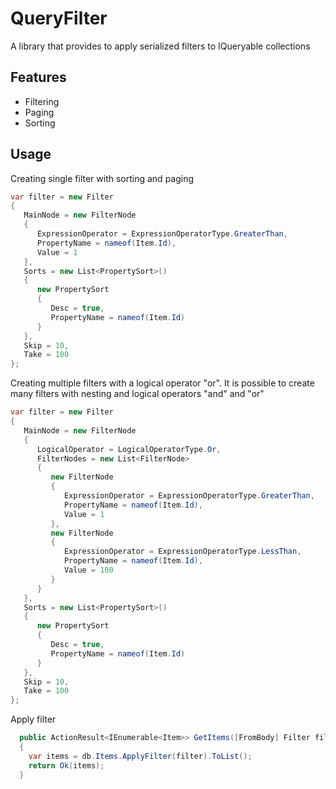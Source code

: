# QueryFilter
A library that provides to apply serialized filters to IQueryable collections

## Features
- Filtering
- Paging
- Sorting

## Usage
Creating single filter with sorting and paging
```csharp
var filter = new Filter
{
   MainNode = new FilterNode
   {
      ExpressionOperator = ExpressionOperatorType.GreaterThan,
      PropertyName = nameof(Item.Id),
      Value = 1
   },
   Sorts = new List<PropertySort>()
   {
      new PropertySort
      {
         Desc = true,
         PropertyName = nameof(Item.Id)
      }
   },
   Skip = 10,
   Take = 100 
};

```

Creating multiple filters with a logical operator "or". It is possible to create many filters with nesting and logical operators "and" and "or"
```csharp
var filter = new Filter
{
   MainNode = new FilterNode
   {
      LogicalOperator = LogicalOperatorType.Or,
      FilterNodes = new List<FilterNode>
      {
         new FilterNode
         {
            ExpressionOperator = ExpressionOperatorType.GreaterThan,
            PropertyName = nameof(Item.Id),
            Value = 1
         },
         new FilterNode
         {
            ExpressionOperator = ExpressionOperatorType.LessThan,
            PropertyName = nameof(Item.Id),
            Value = 100
         }
      }
   },
   Sorts = new List<PropertySort>()
   {
      new PropertySort
      {
         Desc = true,
         PropertyName = nameof(Item.Id)
      }
   },
   Skip = 10,
   Take = 100 
};

```


Apply filter
```csharp
  public ActionResult<IEnumerable<Item>> GetItems([FromBody] Filter filter)
  {
    var items = db.Items.ApplyFilter(filter).ToList();
    return Ok(items);
  }
```
